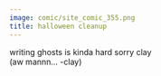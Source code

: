```yaml
---
image: comic/site_comic_355.png
title: halloween cleanup
---
```

writing ghosts is kinda hard sorry clay  
(aw mannn... -clay)
